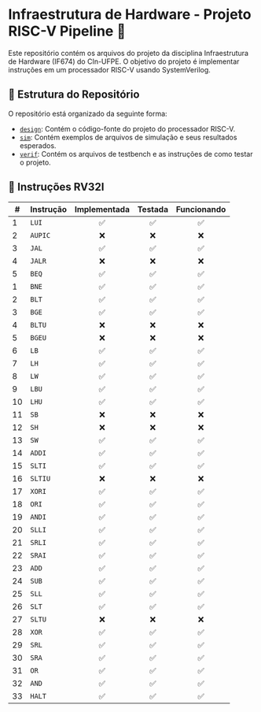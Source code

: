 # **Infraestrutura de Hardware - Projeto RISC-V Pipeline 🚀**

Este repositório contém os arquivos do projeto da disciplina Infraestrutura de Hardware (IF674) do CIn-UFPE. O objetivo do projeto é implementar instruções em um processador RISC-V usando SystemVerilog.

## **📁 Estrutura do Repositório**
O repositório está organizado da seguinte forma:
- [`design`](/design): Contém o código-fonte do projeto do processador RISC-V.
- [`sim`](/sim): Contém exemplos de arquivos de simulação e seus resultados esperados.
- [`verif`](/verif): Contém os arquivos de testbench e as instruções de como testar o projeto.

## 📝 **Instruções RV32I**
| #  | Instrução | Implementada | Testada | Funcionando |
|----|-----------|:------------:|:-------:|:-----------:|
| 1  | `LUI`     |     ✅      |    ✅   |     ✅     |
| 2  | `AUPIC`   |     ❌      |    ❌   |     ❌     |
| 3  | `JAL`     |     ✅      |    ✅   |     ✅     |
| 4  | `JALR`    |     ❌      |    ❌   |     ❌     |
| 5  | `BEQ`     |     ✅      |    ✅   |     ✅     |
| 1  | `BNE`     |     ✅      |    ✅   |     ✅     |
| 2  | `BLT`     |     ✅      |    ✅   |     ✅     |
| 3  | `BGE`     |     ✅      |    ✅   |     ✅     |
| 4  | `BLTU`    |     ❌      |    ❌   |     ❌     |
| 5  | `BGEU`    |     ❌      |    ❌   |     ❌     |
| 6  | `LB`      |     ✅      |    ✅   |     ✅     |
| 7  | `LH`      |     ✅      |    ✅   |     ✅     |
| 8  | `LW`      |     ✅      |    ✅   |     ✅     |
| 9  | `LBU`     |     ✅      |    ✅   |     ✅     |
| 10 | `LHU`     |     ✅      |    ✅   |     ✅     |
| 11 | `SB`      |     ❌      |    ❌   |     ❌     |
| 12 | `SH`      |     ❌      |    ❌   |     ❌     |
| 13 | `SW`      |     ✅      |    ✅   |     ✅     |
| 14 | `ADDI`    |     ✅      |    ✅   |     ✅     |
| 15 | `SLTI`    |     ✅      |    ✅   |     ✅     |
| 16 | `SLTIU`   |     ❌      |    ❌   |     ❌     |
| 17 | `XORI`    |     ✅      |    ✅   |     ✅     |
| 18 | `ORI`     |     ✅      |    ✅   |     ✅     |
| 19 | `ANDI`    |     ✅      |    ✅   |     ✅     |
| 20 | `SLLI`    |     ✅      |    ✅   |     ✅     |
| 21 | `SRLI`    |     ✅      |    ✅   |     ✅     |
| 22 | `SRAI`    |     ✅      |    ✅   |     ✅     |
| 23 | `ADD`     |     ✅      |    ✅   |     ✅     |
| 24 | `SUB`     |     ✅      |    ✅   |     ✅     |
| 25 | `SLL`     |     ✅      |    ✅   |     ✅     |
| 26 | `SLT`     |     ✅      |    ✅   |     ✅     |
| 27 | `SLTU`    |     ❌      |    ❌   |     ❌     |
| 28 | `XOR`     |     ✅      |    ✅   |     ✅     |
| 29 | `SRL`     |     ✅      |    ✅   |     ✅     |
| 30 | `SRA`     |     ✅      |    ✅   |     ✅     |
| 31 | `OR`      |     ✅      |    ✅   |     ✅     |
| 32 | `AND`     |     ✅      |    ✅   |     ✅     |
| 33 | `HALT`    |     ✅      |    ✅   |     ✅     |
